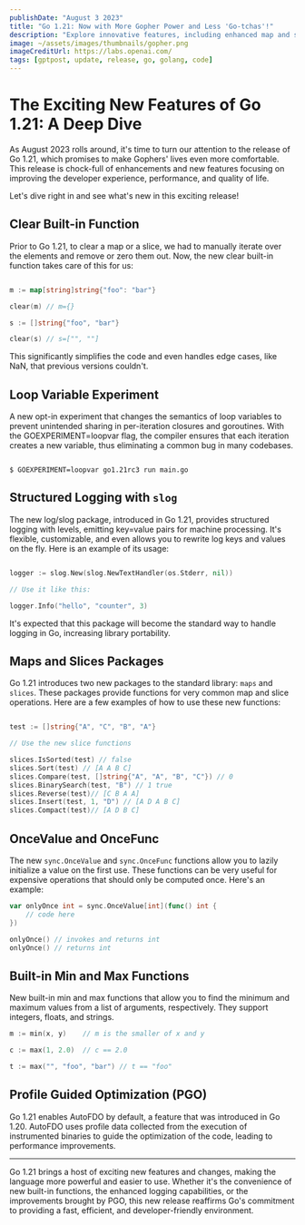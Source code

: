 ```yaml
---
publishDate: "August 3 2023"
title: "Go 1.21: Now with More Gopher Power and Less 'Go-tchas'!"
description: "Explore innovative features, including enhanced map and slice operations, structured logging..."
image: ~/assets/images/thumbnails/gopher.png
imageCreditUrl: https://labs.openai.com/
tags: [gptpost, update, release, go, golang, code]
---
```


# The Exciting New Features of Go 1.21: A Deep Dive

As August 2023 rolls around, it's time to turn our attention to the release of Go 1.21, which promises to make Gophers' lives even more comfortable. This release is chock-full of enhancements and new features focusing on improving the developer experience, performance, and quality of life.

Let's dive right in and see what's new in this exciting release!

## Clear Built-in Function

Prior to Go 1.21, to clear a map or a slice, we had to manually iterate over the elements and remove or zero them out. Now, the new clear built-in function takes care of this for us:

```go

m := map[string]string{"foo": "bar"}

clear(m) // m={}

s := []string{"foo", "bar"}

clear(s) // s=["", ""]

```

This significantly simplifies the code and even handles edge cases, like NaN, that previous versions couldn't.

## Loop Variable Experiment

A new opt-in experiment that changes the semantics of loop variables to prevent unintended sharing in per-iteration closures and goroutines. With the GOEXPERIMENT=loopvar flag, the compiler ensures that each iteration creates a new variable, thus eliminating a common bug in many codebases.

```shell

$ GOEXPERIMENT=loopvar go1.21rc3 run main.go

```

## Structured Logging with `slog`

The new log/slog package, introduced in Go 1.21, provides structured logging with levels, emitting key=value pairs for machine processing. It's flexible, customizable, and even allows you to rewrite log keys and values on the fly. Here is an example of its usage:

```go

logger := slog.New(slog.NewTextHandler(os.Stderr, nil))

// Use it like this:

logger.Info("hello", "counter", 3)

```

It's expected that this package will become the standard way to handle logging in Go, increasing library portability.

## Maps and Slices Packages

Go 1.21 introduces two new packages to the standard library: `maps` and `slices`. These packages provide functions for very common map and slice operations. Here are a few examples of how to use these new functions:

```go

test := []string{"A", "C", "B", "A"}

// Use the new slice functions

slices.IsSorted(test) // false
slices.Sort(test) // [A A B C]
slices.Compare(test, []string{"A", "A", "B", "C"}) // 0
slices.BinarySearch(test, "B") // 1 true
slices.Reverse(test)// [C B A A]
slices.Insert(test, 1, "D") // [A D A B C]
slices.Compact(test)// [A D B C]
```

## OnceValue and OnceFunc

The new `sync.OnceValue` and `sync.OnceFunc` functions allow you to lazily initialize a value on the first use. These functions can be very useful for expensive operations that should only be computed once. Here's an example:

```go
var onlyOnce int = sync.OnceValue[int](func() int {
    // code here
})

onlyOnce() // invokes and returns int
onlyOnce() // returns int
```

## Built-in Min and Max Functions

New built-in min and max functions that allow you to find the minimum and maximum values from a list of arguments, respectively. They support integers, floats, and strings.

```go
m := min(x, y)    // m is the smaller of x and y

c := max(1, 2.0)  // c == 2.0

t := max("", "foo", "bar") // t == "foo"
```

## Profile Guided Optimization (PGO)

Go 1.21 enables AutoFDO by default, a feature that was introduced in Go 1.20. AutoFDO uses profile data collected from the execution of instrumented binaries to guide the optimization of the code, leading to performance improvements.

---

Go 1.21 brings a host of exciting new features and changes, making the language more powerful and easier to use. Whether it's the convenience of new built-in functions, the enhanced logging capabilities, or the improvements brought by PGO, this new release reaffirms Go's commitment to providing a fast, efficient, and developer-friendly environment.
